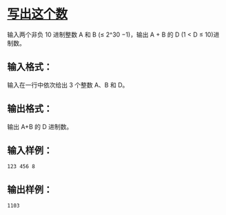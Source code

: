 # [写出这个数](https://pintia.cn/problem-sets/994805260223102976/problems/994805324509200384)

输入两个非负 10 进制整数 A 和 B (≤ 2^​30​​ −1)，输出 A + B 的 D (1 < D ≤ 10)进制数。

## 输入格式：

输入在一行中依次给出 3 个整数 A、B 和 D。

## 输出格式：

输出 A+B 的 D 进制数。

## 输入样例：

    123 456 8

## 输出样例：

    1103